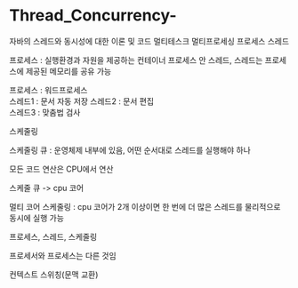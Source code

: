 # Thread_Concurrency-
자바의 스레드와 동시성에 대한 이론 및 코드
멀티테스크
멀티프로세싱
프로세스
스레드

프로세스 : 실행환경과 자원을 제공하는 컨테이너 
프로세스 안 스레드, 스레드는 프로세스에 제공된 메모리를 공유 가능 

프로세스 : 워드프로세스 
	<br> 스레드1 : 문서 자동 저장
	스레드2 : 문서 편집 <br>
	스레드3 : 맞춤법 검사 <br>

스케줄링

스케줄링 큐 : 운영체제 내부에 있음, 어떤 순서대로 스레드를 실행해야 하나

모든 코드 연산은 CPU에서 연산

스케줄 큐 -> cpu 코어

멀티 코어 스케줄링 : cpu 코어가 2개 이상이면 한 번에 더 많은 스레드를 물리적으로 동시에 실행 가능

프로세스, 스레드, 스케줄링 

프로세서와 프로세스는 다른 것임

컨텍스트 스위칭(문맥 교환)
